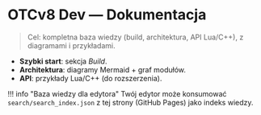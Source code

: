 # OTCv8 Dev — Dokumentacja

> Cel: kompletna baza wiedzy (build, architektura, API Lua/C++), z diagramami i przykładami.

- **Szybki start**: sekcja *Build*.
- **Architektura**: diagramy Mermaid + graf modułów.
- **API**: przykłady Lua/C++ (do rozszerzenia).

!!! info "Baza wiedzy dla edytora"
    Twój edytor może konsumować `search/search_index.json` z tej strony (GitHub Pages) jako indeks wiedzy.
